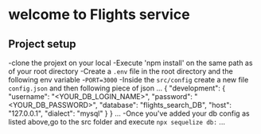 # welcome to Flights service 
## Project setup 
-clone the projext on your local 
-Execute 'npm install' on the same path as of your root directory 
-Create a `.env` file in the root directory and the following env variable 
 -`PORT=3000`
 -Inside the `src/config` create a new file `config.json` and then following piece of json
 ...
 {
  "development": {
    "username": "<YOUR_DB_LOGIN_NAME>",
    "password": "<YOUR_DB_PASSWORD>",
    "database": "flights_search_DB",
    "host": "127.0.0.1",
    "dialect": "mysql"
  }
 }
 ...
 -Once you've added your db config as listed above,go to the src folder and execute `npx sequelize db:`
 ...
